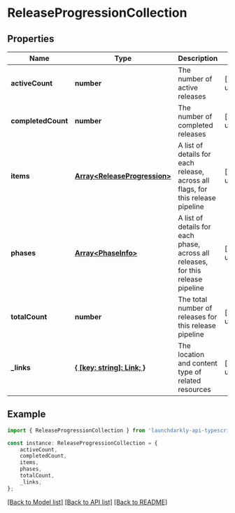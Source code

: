 # ReleaseProgressionCollection


## Properties

Name | Type | Description | Notes
------------ | ------------- | ------------- | -------------
**activeCount** | **number** | The number of active releases | [default to undefined]
**completedCount** | **number** | The number of completed releases | [default to undefined]
**items** | [**Array&lt;ReleaseProgression&gt;**](ReleaseProgression.md) | A list of details for each release, across all flags, for this release pipeline | [default to undefined]
**phases** | [**Array&lt;PhaseInfo&gt;**](PhaseInfo.md) | A list of details for each phase, across all releases, for this release pipeline | [default to undefined]
**totalCount** | **number** | The total number of releases for this release pipeline | [default to undefined]
**_links** | [**{ [key: string]: Link; }**](Link.md) | The location and content type of related resources | [default to undefined]

## Example

```typescript
import { ReleaseProgressionCollection } from 'launchdarkly-api-typescript';

const instance: ReleaseProgressionCollection = {
    activeCount,
    completedCount,
    items,
    phases,
    totalCount,
    _links,
};
```

[[Back to Model list]](../README.md#documentation-for-models) [[Back to API list]](../README.md#documentation-for-api-endpoints) [[Back to README]](../README.md)
